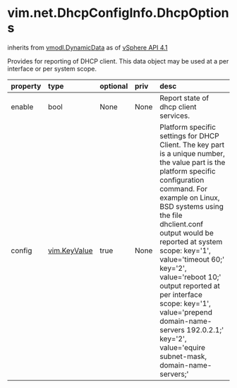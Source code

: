 vim.net.DhcpConfigInfo.DhcpOptions
==================================
inherits from [vmodl.DynamicData](docs/vmodl.DynamicData.md)
as of [vSphere API 4.1](vim.version.md#vim.version.version6)


Provides for reporting of DHCP client. This data object may be used  at a per interface or per system scope.

| property | type | optional | priv | desc |
|:---------|:-----|:---------|:-----|:-----|
| enable | bool | None | None | Report state of dhcp client services. |
| config | [vim.KeyValue](vim.KeyValue.md "vim.KeyValue") | true | None | Platform specific settings for DHCP Client.  The key part is a unique number, the value part  is the platform specific configuration command.  For example on Linux, BSD systems using the file dhclient.conf  output would be reported at system scope:    key='1', value='timeout 60;'    key='2', value='reboot 10;'   output reported at per interface scope:    key='1', value='prepend domain-name-servers 192.0.2.1;'    key='2', value='equire subnet-mask, domain-name-servers;' |


